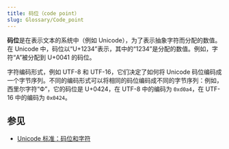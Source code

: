 ```yaml
---
title: 码位（code point）
slug: Glossary/Code_point
---
```


**码位**是在表示文本的系统中（例如 Unicode），为了表示抽象字符而分配的数值。在 Unicode 中，码位以“U+1234”表示，其中的“1234”是分配的数值。例如，字符“A”被分配到 U+0041 的码位。

字符编码形式，例如 UTF-8 和 UTF-16，它们决定了如何将 Unicode 码位编码成一个字节序列。不同的编码形式可以将相同的码位编码成不同的字节序列：例如，西里尔字符“Ф”，它的码位是 U+0424，在 UTF-8 中的编码为 `0xd0a4`，在 UTF-16 中的编码为 `0x0424`。

## 参见

- [Unicode 标准：码位和字符](https://www.unicode.org/versions/Unicode14.0.0/ch02.pdf#G25564)
